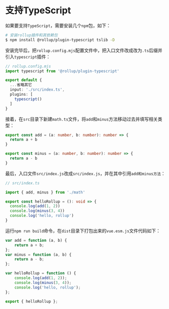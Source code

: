 # 支持TypeScript
如果要支持`TypeScript`，需要安装几个`npm`包，如下：
```bash
# 安装rollup插件和其依赖包
$ npm install @rollup/plugin-typescript tslib -D
```

安装完毕后，把`rollup.config.mjs`配置文件中，把入口文件改成改为`.ts`后缀并引入`typescript`插件：
```ts
// rollup.config.mjs
import typescript from '@rollup/plugin-typescript'

export default {
  ...省略其它
  input: './src/index.ts',
  plugins: [
    typescript()
  ]
}
```
接着，在`src`目录下新建`math.ts`文件，将`add`和`minus`方法移动过去并填写相关类型：
```ts
export const add = (a: number, b: number): number => {
  return a + b
}

export const minus = (a: number, b: number): number => {
  return a - b
}
```

最后，入口文件`src/index.js`改成`src/index.js`，并在其中引用`add和minus方法`：
```ts
// src/index.ts

import { add, minus } from './math'

export const helloRollup = (): void => {
  console.log(add(1, 2))
  console.log(minus(3, 4))
  console.log('hello, rollup')
}
```

运行`npm run build`命令，在`dist`目录下打包出来的`vue.esm.js`文件代码如下：
```js
var add = function (a, b) {
    return a + b;
};
var minus = function (a, b) {
    return a - b;
};

var helloRollup = function () {
    console.log(add(1, 2));
    console.log(minus(3, 4));
    console.log('hello, rollup');
};

export { helloRollup };
```